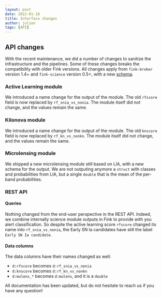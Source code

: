 ```yaml
---
layout: post
date: 2022-01-18
title: Interface changes
author: julien
tags: [API]
---
```


## API changes

With the recent maintenance, we did a number of changes to sanitize the infrastructure and the pipelines. Some of these changes breaks the compatibility with older Fink versions. All changes apply from `fink-broker` version 1.4+ and `fink-science` version 0.5+, with a new [schema](https://github.com/astrolabsoftware/fink-client/blob/master/schemas/distribution_schema_fink_ztf_1.4_0.5.1.avsc).

### Active Learning module

We introduced a name change for the output of the module. The old `rfscore` field is now replaced by `rf_snia_vs_nonia`. The module itself did not change, and the values remain the same.

### Kilonova module

We introduced a name change for the output of the module. The old `knscore` field is now replaced by `rf_kn_vs_nonkn`. The module itself did not change, and the values remain the same.

### Microlensing module

We shipped a new microlensing module still based on LIA, with a new schema for the output. We are not outputing anymore a `struct` with classes and probabilities from LIA, but a single `double` that is the mean of the per-band probabilities.

### REST API

#### Queries

Nothing changed from the end-user perspective in the REST API. Indeed, we combine internally science module outputs in Fink to provide with you alert classification. So despite the active learning score `rfscore` changed its name into `rf_snia_vs_nonia`, the Early SN Ia candidates have still the label `Early SN Ia candidate`.

#### Data columns

The data columns have their names changed as well:

- `d:rfscore` becomes `d:rf_snia_vs_nonia`
- `d:knscore` becomes `d:rf_kn_vs_nonkn`
- `d:mulens_*` becomes `d:mulens`, and it is a `double`


All documentation has been updated, but do not hesitate to reach us if you have any question!

